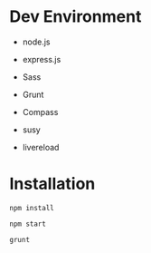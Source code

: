 # Dev Environment

- node.js
- express.js

- Sass
- Grunt
- Compass

- susy
- livereload


# Installation

`npm install`

`npm start`

`grunt`
